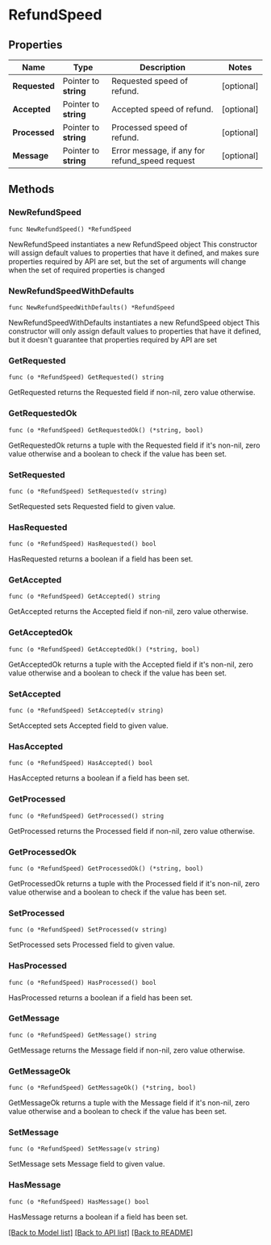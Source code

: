 # RefundSpeed

## Properties

Name | Type | Description | Notes
------------ | ------------- | ------------- | -------------
**Requested** | Pointer to **string** | Requested speed of refund. | [optional] 
**Accepted** | Pointer to **string** | Accepted speed of refund. | [optional] 
**Processed** | Pointer to **string** | Processed speed of refund. | [optional] 
**Message** | Pointer to **string** | Error message, if any for refund_speed request | [optional] 

## Methods

### NewRefundSpeed

`func NewRefundSpeed() *RefundSpeed`

NewRefundSpeed instantiates a new RefundSpeed object
This constructor will assign default values to properties that have it defined,
and makes sure properties required by API are set, but the set of arguments
will change when the set of required properties is changed

### NewRefundSpeedWithDefaults

`func NewRefundSpeedWithDefaults() *RefundSpeed`

NewRefundSpeedWithDefaults instantiates a new RefundSpeed object
This constructor will only assign default values to properties that have it defined,
but it doesn't guarantee that properties required by API are set

### GetRequested

`func (o *RefundSpeed) GetRequested() string`

GetRequested returns the Requested field if non-nil, zero value otherwise.

### GetRequestedOk

`func (o *RefundSpeed) GetRequestedOk() (*string, bool)`

GetRequestedOk returns a tuple with the Requested field if it's non-nil, zero value otherwise
and a boolean to check if the value has been set.

### SetRequested

`func (o *RefundSpeed) SetRequested(v string)`

SetRequested sets Requested field to given value.

### HasRequested

`func (o *RefundSpeed) HasRequested() bool`

HasRequested returns a boolean if a field has been set.

### GetAccepted

`func (o *RefundSpeed) GetAccepted() string`

GetAccepted returns the Accepted field if non-nil, zero value otherwise.

### GetAcceptedOk

`func (o *RefundSpeed) GetAcceptedOk() (*string, bool)`

GetAcceptedOk returns a tuple with the Accepted field if it's non-nil, zero value otherwise
and a boolean to check if the value has been set.

### SetAccepted

`func (o *RefundSpeed) SetAccepted(v string)`

SetAccepted sets Accepted field to given value.

### HasAccepted

`func (o *RefundSpeed) HasAccepted() bool`

HasAccepted returns a boolean if a field has been set.

### GetProcessed

`func (o *RefundSpeed) GetProcessed() string`

GetProcessed returns the Processed field if non-nil, zero value otherwise.

### GetProcessedOk

`func (o *RefundSpeed) GetProcessedOk() (*string, bool)`

GetProcessedOk returns a tuple with the Processed field if it's non-nil, zero value otherwise
and a boolean to check if the value has been set.

### SetProcessed

`func (o *RefundSpeed) SetProcessed(v string)`

SetProcessed sets Processed field to given value.

### HasProcessed

`func (o *RefundSpeed) HasProcessed() bool`

HasProcessed returns a boolean if a field has been set.

### GetMessage

`func (o *RefundSpeed) GetMessage() string`

GetMessage returns the Message field if non-nil, zero value otherwise.

### GetMessageOk

`func (o *RefundSpeed) GetMessageOk() (*string, bool)`

GetMessageOk returns a tuple with the Message field if it's non-nil, zero value otherwise
and a boolean to check if the value has been set.

### SetMessage

`func (o *RefundSpeed) SetMessage(v string)`

SetMessage sets Message field to given value.

### HasMessage

`func (o *RefundSpeed) HasMessage() bool`

HasMessage returns a boolean if a field has been set.


[[Back to Model list]](../README.md#documentation-for-models) [[Back to API list]](../README.md#documentation-for-api-endpoints) [[Back to README]](../README.md)


